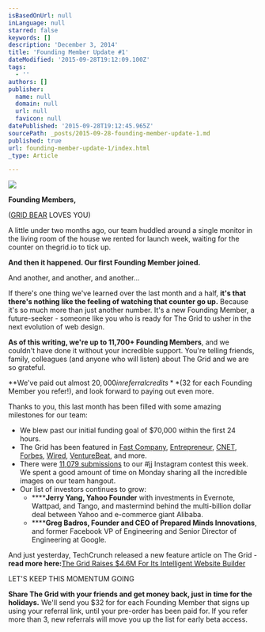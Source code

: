 ```yaml
---
isBasedOnUrl: null
inLanguage: null
starred: false
keywords: []
description: 'December 3, 2014'
title: 'Founding Member Update #1'
dateModified: '2015-09-28T19:12:09.100Z'
tags:
  - ''
authors: []
publisher:
  name: null
  domain: null
  url: null
  favicon: null
datePublished: '2015-09-28T19:12:45.965Z'
sourcePath: _posts/2015-09-28-founding-member-update-1.md
published: true
url: founding-member-update-1/index.html
_type: Article

---
```

![](https://the-grid-user-content.s3-us-west-2.amazonaws.com/2ff88ad7-62ac-47a5-8a31-cb7f818d9a12.jpg)

**Founding Members,**

([GRID BEAR][0] LOVES YOU)

A little under two months ago, our team huddled around a single monitor in the living room of the house we rented for launch week, waiting for the counter on thegrid.io to tick up.

**And then it happened. Our first Founding Member joined.**

And another, and another, and another...

If there's one thing we've learned over the last month and a half, **it's that there's nothing like the feeling of watching that counter go up.** Because it's so much more than just another number. It's a new Founding Member, a future-seeker - someone like you who is ready for The Grid to usher in the next evolution of web design.

**As of this writing, we're up to 11,700+ Founding Members**, and we couldn't have done it without your incredible support. You're telling friends, family, colleagues (and anyone who will listen) about The Grid and we are so grateful.

**We've paid out almost $20,000 in referral credits **($32 for each Founding Member you refer!), and look forward to paying out even more.

Thanks to you, this last month has been filled with some amazing milestones for our team:

* We blew past our initial funding goal of $70,000 within the first 24 hours.
* The Grid has been featured in [Fast Company][1], [Entrepreneur][2], [CNET][3], [Forbes][4], [Wired][5], [VentureBeat][6], and more.
* There were [11,079 submissions][7] to our \#jj Instagram contest this week. We spent a good amount of time on Monday sharing all the incredible images on our team hangout.  
* Our list of investors continues to grow:
  * ******Jerry Yang, Yahoo Founder** with investments in Evernote, Wattpad, and Tango, and mastermind behind the multi-billion dollar deal between Yahoo and e-commerce giant Alibaba.
  * ******Greg Badros, Founder and CEO of Prepared Minds Innovations**, and former Facebook VP of Engineering and Senior Director of Engineering at Google.

And just yesterday, TechCrunch released a new feature article on The Grid - **read more here:**[The Grid Raises $4.6M For Its Intelligent Website Builder][8]

LET'S KEEP THIS MOMENTUM GOING

**Share The Grid with your friends and get money back, just in time for the holidays.** We'll send you $32 for for each Founding Member that signs up using your referral link, until your pre-order has been paid for. If you refer more than 3, new referrals will move you up the list for early beta access.

[0]: https://twitter.com/grid_bear
[1]: http://www.fastcolabs.com/3037187/the-grid-is-building-the-website-of-the-future-it-designs-itself
[2]: http://www.entrepreneur.com/article/238255
[3]: http://www.cnet.com/news/the-grid-hopes-polished-publishing-will-rekindle-website-creation/
[4]: http://www.forbes.com/sites/anthonykosner/2014/10/15/the-grid-website-platform-automatically-adapts-design-to-make-your-content-shine/
[5]: http://www.wired.com/2014/10/publishing-tool-builds-websites-powered-ai/
[6]: http://venturebeat.com/2014/10/08/thegrid-funding/
[7]: http://iconosquare.com/viewer.php#/tag/jj_thegrid_leadinglines/
[8]: http://techcrunch.com/2014/12/02/the-grid-raises-4-6m-for-its-intelligent-website-builder/